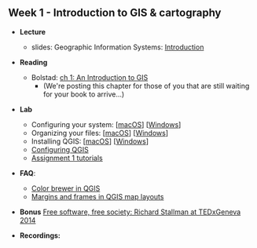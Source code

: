 ## Week 1 - Introduction to GIS & cartography

- **Lecture**
     - slides: Geographic Information Systems: [Introduction](ESM263_Week1.pdf)
- **Reading**
    - Bolstad: [ch 1: An Introduction to GIS](GIS_Fundamentals_6e_ch1.pdf)
      - (We're posting this chapter for those of you that are still waiting for your book to arrive...)
- **Lab**
    - Configuring your system: [[macOS](../../general/macOS_config.md)] [[Windows](../../general/Windows_config.md)]
    - Organizing your files: [[macOS](../../general/macOS_files.md)] [[Windows](../../general/Windows_files.md)]
    - Installing QGIS: [[macOS](../../general/macOS_QGIS.md)] [[Windows](../../general/Windows_QGIS.md)]
    - [Configuring QGIS](../../general/QGIS_config.md)
    - [Assignment 1 tutorials](../../assignment/01/index.md#task-2-tutorials)

- **FAQ**:
    - [Color brewer in QGIS](../../general/ColorBrewer/index.md)
    - [Margins and frames in QGIS map layouts](../../general/margins_and_frames/index.md)
    
- **Bonus**
    [Free software, free society: Richard Stallman at TEDxGeneva 2014](https://www.youtube.com/watch?v=Ag1AKIl_2GM)

- **Recordings:**    

